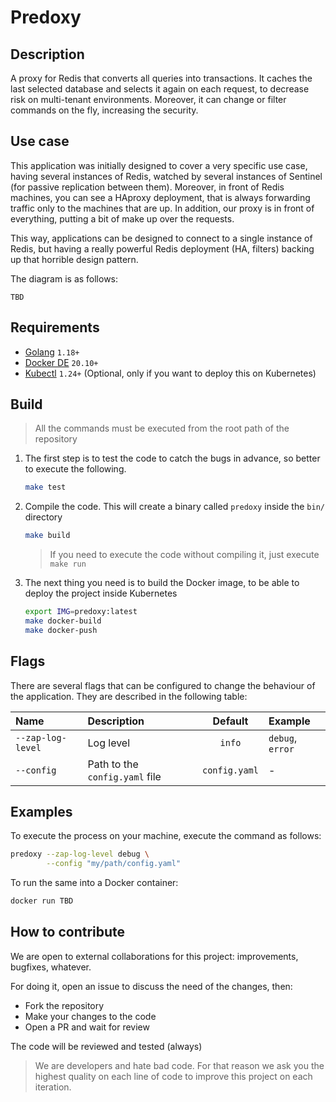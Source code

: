 # Predoxy

## Description

A proxy for Redis that converts all queries into transactions. It caches the last selected database and selects
it again on each request, to decrease risk on multi-tenant environments. Moreover, it can change or filter commands
on the fly, increasing the security.

## Use case

This application was initially designed to cover a very specific use case, having several instances of Redis, watched
by several instances of Sentinel (for passive replication between them). Moreover, in front of Redis machines,
you can see a HAproxy deployment, that is always forwarding traffic only to the machines that are up. In addition, 
our proxy is in front of everything, putting a bit of make up over the requests. 

This way, applications can be designed to connect to a single instance of Redis, but having a really powerful 
Redis deployment (HA, filters) backing up that horrible design pattern.

The diagram is as follows:

`TBD`

## Requirements

- [Golang](https://go.dev/dl/) `1.18+`
- [Docker DE](https://docs.docker.com/get-docker/) `20.10+`
- [Kubectl](https://kubernetes.io/docs/tasks/tools/) `1.24+` (Optional, only if you want to deploy this on Kubernetes)

## Build

> All the commands must be executed from the root path of the repository

1. The first step is to test the code to catch the bugs in advance, so better to execute the following.

    ```bash
    make test
    ```

2. Compile the code. This will create a binary called `predoxy` inside the `bin/` directory

    ```bash
    make build
    ```
   
   > If you need to execute the code without compiling it, just execute `make run`

3. The next thing you need is to build the Docker image, to be able to deploy the project inside Kubernetes

    ```bash
    export IMG=predoxy:latest
    make docker-build
    make docker-push
    ```

## Flags

There are several flags that can be configured to change the behaviour of the
application. They are described in the following table:

| Name              | Description                    |    Default    | Example          |
|:------------------|:-------------------------------|:-------------:|:-----------------|
| `--zap-log-level` | Log level                      |    `info`     | `debug`, `error` |
| `--config`        | Path to the `config.yaml` file | `config.yaml` | -                |

## Examples

To execute the process on your machine, execute the command as follows:

```sh
predoxy --zap-log-level debug \
        --config "my/path/config.yaml" 
```

To run the same into a Docker container:

```bash
docker run TBD
```

## How to contribute

We are open to external collaborations for this project: improvements, bugfixes, whatever.

For doing it, open an issue to discuss the need of the changes, then:

- Fork the repository
- Make your changes to the code
- Open a PR and wait for review

The code will be reviewed and tested (always)

> We are developers and hate bad code. For that reason we ask you the highest quality
> on each line of code to improve this project on each iteration.
